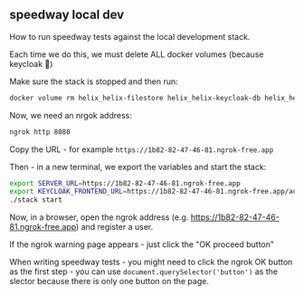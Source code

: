 ## speedway local dev

How to run speedway tests against the local development stack.

Each time we do this, we must delete ALL docker volumes (because keycloak :facepalm:)

Make sure the stack is stopped and then run:

```bash
docker volume rm helix_helix-filestore helix_helix-keycloak-db helix_helix-pgvector-db helix_helix-postgres-db
```

Now, we need an nrgok address:

```bash
ngrok http 8080
```

Copy the URL - for example `https://1b82-82-47-46-81.ngrok-free.app`

Then - in a new terminal, we export the variables and start the stack:

```bash
export SERVER_URL=https://1b82-82-47-46-81.ngrok-free.app
export KEYCLOAK_FRONTEND_URL=https://1b82-82-47-46-81.ngrok-free.app/auth/
./stack start
```

Now, in a browser, open the ngrok address (e.g. https://1b82-82-47-46-81.ngrok-free.app) and register a user.

If the ngrok warning page appears - just click the "OK proceed button"

When writing speedway tests - you might need to click the ngrok OK button as the first step - you can use `document.querySelector('button')` as the slector because there is only one button on the page.